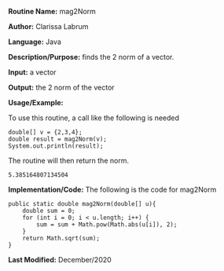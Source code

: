 **Routine Name:** mag2Norm  

**Author:** Clarissa Labrum

**Language:** Java

**Description/Purpose:** finds the 2 norm of a vector.

**Input:** a vector

**Output:**  the 2 norm of the vector

**Usage/Example:**

To use this routine, a call like the following is needed

    double[] v = {2,3,4};
    double result = mag2Norm(v);
    System.out.println(result);
    
The routine will then return the norm.

    5.385164807134504

**Implementation/Code:** The following is the code for mag2Norm

    public static double mag2Norm(double[] u){
        double sum = 0;
        for (int i = 0; i < u.length; i++) {
            sum = sum + Math.pow(Math.abs(u[i]), 2);
        }
        return Math.sqrt(sum);
    }

**Last Modified:** December/2020
